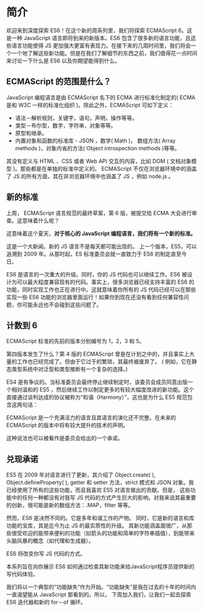 # 简介 

欢迎来到深度探索 ES6！在这个新的周系列里，我们将探索 ECMAScript 6。这是一种 JavaScript 语言即将到来的新版本。ES6 包含了很多新的语言功能，且这些语言功能使得 JS 更加强大更富有表现力。在接下来的几周时间里，我们将会一个一个地了解这些新功能。但是在我们了解细节的东西之前，我们值得花一点时间来讨论一下什么是 ES6 以及你期望能得到什么。

## ECMAScript 的范围是什么？

JavaScript 编程语言是由 ECMAScript 名下的 ECMA 进行标准化制定的( ECMA 是和 W3C 一样的标准化组织 )。除此之外，ECMAScript 可如下定义：

- 语法－解析规则，关键字，语句，声明，操作等等。
- 类型－布尔型，数字，字符串，对象等等。
- 原型和继承。
- 内置对象和函数的标准库 -  JSON ，数学( Math )， 数组方法( Array methods )，对象内省的方法( Object introspection methods )等等。

其没有定义与 HTML 、CSS 或者 Web API 交互的内容，比如 DOM ( 文档对象模型 )。那些都是在单独的标准中定义的。 ECMAScript 不仅在浏览器环境中的涵盖了 JS 的所有方面，其在非浏览器环境中也涵盖了 JS ，例如 node.js 。

## 新的标准

上周， ECMAScript 语言规范的最终草案，第 6 版，被提交给 ECMA 大会进行审查。这意味着什么呢？

这意味着这个夏天，**对于核心的 JavaScript 编程语言，我们将有一个新的标准。**

这是一个大新闻。新的 JS 语言不是每天都可能出现的。 上一个版本，ES5，可以追溯到 2009 年。从那时起，ES 标准委员会就一直致力于 ES6 的制定直至今日。

ES6 是语言的一次重大的升级。同时，你的 JS 代码也可以继续工作。ES6 被设计为可以最大程度兼容现有的代码。事实上，很多浏览器已经支持丰富的 ES6 的功能，同时实现工作也正在进行中。这就意味着你所有的 JS 代码已经可以在那些实现一些 ES6 功能的浏览器里面运行！如果你到现在还没有看到任何兼容性问题，你可能永远也不会碰到这些问题了。

## 计数到 6

ECMAScript 标准的先前的版本分别编号为 1，2，3 和 5。

第四版本发生了什么？第 4 版的 ECMAScript 曾是在计划之中的，并且事实上大量的工作也已经完成了。但由于它过于的繁琐，其最终被废弃了。 ( 例如，它在静态类型系统中对泛型和类型推断有一个复杂的选择。)

ES4 是有争议的。当标准委员会最终停止继续制定时，该委员会成员同意出版一个相对温和的 ES5 ，然后继续工作以制定更多的有较大幅度改进的新功能。这个直接通过谈判达成的协议被称为“和谐（Harmony）”，这也是为什么 ES5 规范包含这两句话：

ECMAScript 是一个充满活力的语言且其语言的演化还不完整。在未来的 ECMAScript 的版本中将有较大提升的技术的声明。

这种说法也可以被看作是委员会给出的一个承诺。

## 兑现承诺

ES5 在 2009 年对语言进行了更新，其介绍了 Object.create( ), Object.defineProperty( ), getter 和 setter 方法​​，strict 模式和 JSON 对象。我已经使用了所有的这些功能，而且我喜欢 ES5 对语言做出的贡献。但是，
这些功能中的任何一种都没有对我写 JS 代码的方式产生巨大的影响。对我来说其最重要的创新，很可能是新的数组方法：.MAP，filter 等等。

然而，ES6 是决然不同的。它是多年和谐工作的产物。 同时，它是新的语言和库功能的宝库，其是迄今为止 JS 的最实质性的升级。 其新功能涵盖面很广，从那些很受欢迎的能带来便利的功能（如箭头的功能和简单的字符串插值），到能带来头脑风暴的概念（如代理和生成器）。

ES6 将改变你写 JS 代码的方式。

本系列旨在向你展示 ES6 如何通过检查其新功能来给JavaScript程序员提供新的写代码体验。

我们将以一个典型的“功能缺失”作为开始。“功能缺失”是我在过去的十年的时间内一直渴望能从 JavaScript 那看到的。所以， 下周加入我们，让我们一起去探索 ES6 迭代器和新的 for－of 循环。
